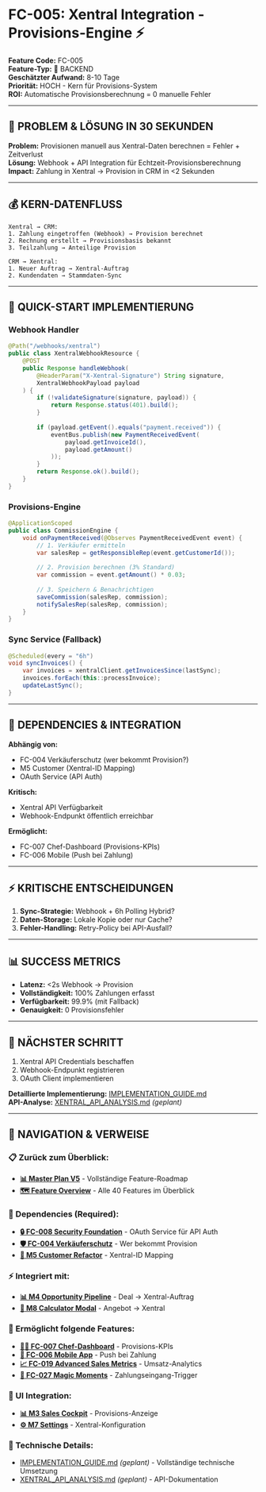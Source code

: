 # FC-005: Xentral Integration - Provisions-Engine ⚡

**Feature Code:** FC-005  
**Feature-Typ:** 🔧 BACKEND  
**Geschätzter Aufwand:** 8-10 Tage  
**Priorität:** HOCH - Kern für Provisions-System  
**ROI:** Automatische Provisionsberechnung = 0 manuelle Fehler  

---

## 🎯 PROBLEM & LÖSUNG IN 30 SEKUNDEN

**Problem:** Provisionen manuell aus Xentral-Daten berechnen = Fehler + Zeitverlust  
**Lösung:** Webhook + API Integration für Echtzeit-Provisionsberechnung  
**Impact:** Zahlung in Xentral → Provision in CRM in <2 Sekunden  

---

## 💰 KERN-DATENFLUSS

```
Xentral → CRM:
1. Zahlung eingetroffen (Webhook) → Provision berechnet
2. Rechnung erstellt → Provisionsbasis bekannt
3. Teilzahlung → Anteilige Provision

CRM → Xentral:
1. Neuer Auftrag → Xentral-Auftrag
2. Kundendaten → Stammdaten-Sync
```

---

## 🏃 QUICK-START IMPLEMENTIERUNG

### Webhook Handler
```java
@Path("/webhooks/xentral")
public class XentralWebhookResource {
    @POST
    public Response handleWebhook(
        @HeaderParam("X-Xentral-Signature") String signature,
        XentralWebhookPayload payload
    ) {
        if (!validateSignature(signature, payload)) {
            return Response.status(401).build();
        }
        
        if (payload.getEvent().equals("payment.received")) {
            eventBus.publish(new PaymentReceivedEvent(
                payload.getInvoiceId(),
                payload.getAmount()
            ));
        }
        return Response.ok().build();
    }
}
```

### Provisions-Engine
```java
@ApplicationScoped
public class CommissionEngine {
    void onPaymentReceived(@Observes PaymentReceivedEvent event) {
        // 1. Verkäufer ermitteln
        var salesRep = getResponsibleRep(event.getCustomerId());
        
        // 2. Provision berechnen (3% Standard)
        var commission = event.getAmount() * 0.03;
        
        // 3. Speichern & Benachrichtigen
        saveCommission(salesRep, commission);
        notifySalesRep(salesRep, commission);
    }
}
```

### Sync Service (Fallback)
```java
@Scheduled(every = "6h")
void syncInvoices() {
    var invoices = xentralClient.getInvoicesSince(lastSync);
    invoices.forEach(this::processInvoice);
    updateLastSync();
}
```

---

## 🔗 DEPENDENCIES & INTEGRATION

**Abhängig von:**
- FC-004 Verkäuferschutz (wer bekommt Provision?)
- M5 Customer (Xentral-ID Mapping)
- OAuth Service (API Auth)

**Kritisch:**
- Xentral API Verfügbarkeit
- Webhook-Endpunkt öffentlich erreichbar

**Ermöglicht:**
- FC-007 Chef-Dashboard (Provisions-KPIs)
- FC-006 Mobile (Push bei Zahlung)

---

## ⚡ KRITISCHE ENTSCHEIDUNGEN

1. **Sync-Strategie:** Webhook + 6h Polling Hybrid?
2. **Daten-Storage:** Lokale Kopie oder nur Cache?
3. **Fehler-Handling:** Retry-Policy bei API-Ausfall?

---

## 📊 SUCCESS METRICS

- **Latenz:** <2s Webhook → Provision
- **Vollständigkeit:** 100% Zahlungen erfasst
- **Verfügbarkeit:** 99.9% (mit Fallback)
- **Genauigkeit:** 0 Provisionsfehler

---

## 🚀 NÄCHSTER SCHRITT

1. Xentral API Credentials beschaffen
2. Webhook-Endpunkt registrieren
3. OAuth Client implementieren

**Detaillierte Implementierung:** [IMPLEMENTATION_GUIDE.md](./IMPLEMENTATION_GUIDE.md)  
**API-Analyse:** [XENTRAL_API_ANALYSIS.md](/docs/technical/XENTRAL_API_ANALYSIS.md) *(geplant)*

---

## 🧭 NAVIGATION & VERWEISE

### 📋 Zurück zum Überblick:
- **[📊 Master Plan V5](/docs/CRM_COMPLETE_MASTER_PLAN_V5.md)** - Vollständige Feature-Roadmap
- **[🗺️ Feature Overview](/docs/features/MASTER/FEATURE_OVERVIEW.md)** - Alle 40 Features im Überblick

### 🔗 Dependencies (Required):
- **[🔒 FC-008 Security Foundation](/docs/features/ACTIVE/01_security_foundation/FC-008_KOMPAKT.md)** - OAuth Service für API Auth
- **[🛡️ FC-004 Verkäuferschutz](/docs/features/PLANNED/07_verkaeuferschutz/FC-004_KOMPAKT.md)** - Wer bekommt Provision
- **[👥 M5 Customer Refactor](/docs/features/PLANNED/12_customer_refactor_m5/M5_KOMPAKT.md)** - Xentral-ID Mapping

### ⚡ Integriert mit:
- **[📊 M4 Opportunity Pipeline](/docs/features/ACTIVE/02_opportunity_pipeline/M4_KOMPAKT.md)** - Deal → Xentral-Auftrag
- **[🧮 M8 Calculator Modal](/docs/features/ACTIVE/03_calculator_modal/M8_KOMPAKT.md)** - Angebot → Xentral

### 🚀 Ermöglicht folgende Features:
- **[👨‍💼 FC-007 Chef-Dashboard](/docs/features/PLANNED/10_chef_dashboard/FC-007_KOMPAKT.md)** - Provisions-KPIs
- **[📱 FC-006 Mobile App](/docs/features/PLANNED/09_mobile_app/FC-006_KOMPAKT.md)** - Push bei Zahlung
- **[📈 FC-019 Advanced Sales Metrics](/docs/features/PLANNED/19_advanced_metrics/FC-019_KOMPAKT.md)** - Umsatz-Analytics
- **[🎯 FC-027 Magic Moments](/docs/features/PLANNED/27_magic_moments/FC-027_KOMPAKT.md)** - Zahlungseingang-Trigger

### 🎨 UI Integration:
- **[📊 M3 Sales Cockpit](/docs/features/ACTIVE/05_ui_foundation/M3_SALES_COCKPIT_KOMPAKT.md)** - Provisions-Anzeige
- **[⚙️ M7 Settings](/docs/features/ACTIVE/05_ui_foundation/M7_SETTINGS_KOMPAKT.md)** - Xentral-Konfiguration

### 🔧 Technische Details:
- [IMPLEMENTATION_GUIDE.md](./IMPLEMENTATION_GUIDE.md) *(geplant)* - Vollständige technische Umsetzung
- [XENTRAL_API_ANALYSIS.md](/docs/technical/XENTRAL_API_ANALYSIS.md) *(geplant)* - API-Dokumentation